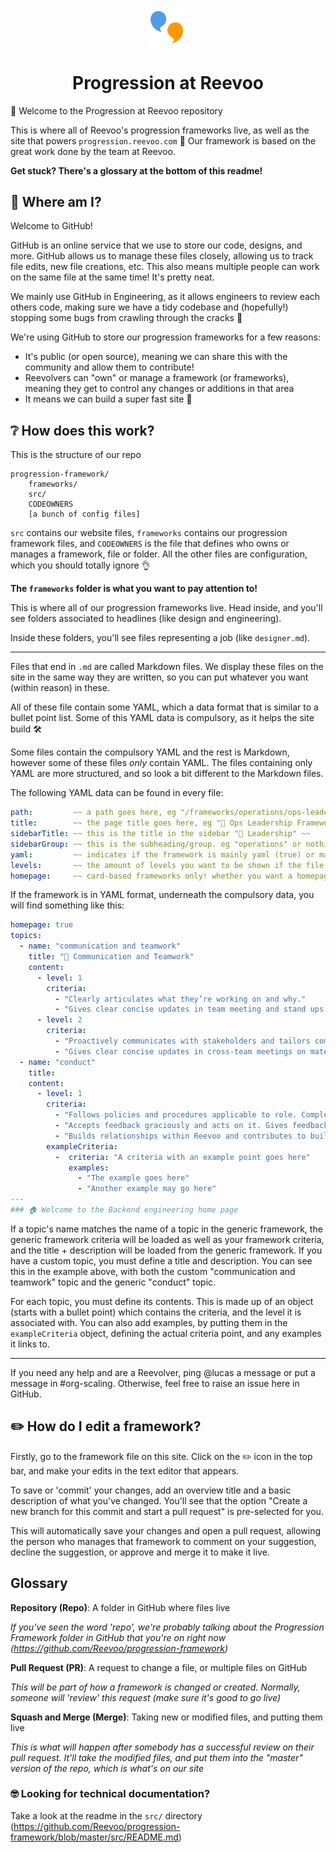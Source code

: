 <p align="center">
  <a href="https://www.reevoo.com">
    <img alt="Reevoo favicon" src=src/images/favicon.png width="60" />
  </a>
</p>
<h1 align="center">
    Progression at Reevoo
</h1>

🎉 Welcome to the Progression at Reevoo repository

This is where all of Reevoo's progression frameworks live, as well as the site that powers `progression.reevoo.com` 💪 Our framework is based on the great work done by the team at Reevoo.

**Get stuck? There's a glossary at the bottom of this readme!**

## 🤯 Where am I?

Welcome to GitHub!

GitHub is an online service that we use to store our code, designs, and more. GitHub allows us to manage these files closely, allowing us to track file edits, new file creations, etc. This also means multiple people can work on the same file at the same time! It's pretty neat.

We mainly use GitHub in Engineering, as it allows engineers to review each others code, making sure we have a tidy codebase and (hopefully!) stopping some bugs from crawling through the cracks 🐛

We're using GitHub to store our progression frameworks for a few reasons:
- It's public (or open source), meaning we can share this with the community and allow them to contribute!
- Reevolvers can "own" or manage a framework (or frameworks), meaning they get to control any changes or additions in that area
- It means we can build a super fast site 🚀

## ❔ How does this work?

This is the structure of our repo
```
progression-framework/
    frameworks/
    src/
    CODEOWNERS
    [a bunch of config files]
```

`src` contains our website files, `frameworks` contains our progression framework files, and `CODEOWNERS` is the file that defines who owns or manages a framework, file or folder.
All the other files are configuration, which you should totally ignore 👌

**The `frameworks` folder is what you want to pay attention to!**


This is where all of our progression frameworks live. Head inside, and you'll see folders associated to headlines (like design and engineering).

Inside these folders, you'll see files representing a job (like `designer.md`). 

---

Files that end in `.md` are called Markdown files. We display these files on the site in the same way they are written, so you can put whatever you want  (within reason) in these.

All of these file contain some YAML, which a data format that is similar to a bullet point list. Some of this YAML data is compulsory, as it helps the site build 🛠️

Some files contain the compulsory YAML and the rest is Markdown, however some of these files *only* contain YAML.
The files containing only YAML are more structured, and so look a bit different to the Markdown files.

The following YAML data can be found in every file:

``` yaml
path:         ~~ a path goes here, eg "/frameworks/operations/ops-leadership" ~~
title:        ~~ the page title goes here, eg "🎯 Ops Leadership Framework" ~~
sidebarTitle: ~~ this is the title in the sidebar "🎯 Leadership" ~~
sidebarGroup: ~~ this is the subheading/group. eg "operations" or nothing ~~
yaml:         ~~ indicates if the framework is mainly yaml (true) or markdown (false) ~~
levels:       ~~ the amount of levels you want to be shown if the file is yaml, eg 6 or nothing ~~
homepage:     ~~ card-based frameworks only! whether you want a homepage to be shown, eg true, false, or nothing if irrelevant ~~
```

If the framework is in YAML format, underneath the compulsory data, you will find something like this:

``` yaml
homepage: true
topics:
  - name: "communication and teamwork"
    title: "💬 Communication and Teamwork"
    content:
      - level: 1
        criteria:
          - "Clearly articulates what they’re working on and why."
          - "Gives clear concise updates in team meeting and stand ups on material which is relevant for the team"
      - level: 2
        criteria:
          - "Proactively communicates with stakeholders and tailors communication to audience. Keeps stakeholders like COps, legal, marketing, finance updated on progress and ensures they have what they need."
          - "Gives clear concise updates in cross-team meetings on material which is relevant for the teams"
  - name: "conduct"
    title:
    content:
      - level: 1
        criteria:
          - "Follows policies and procedures applicable to role. Completes training."
          - "Accepts feedback graciously and acts on it. Gives feedback when requested"
          - "Builds relationships within Reevoo and contributes to building a supportive, knowledgable and engaged peer group"
        exampleCriteria:
          -  criteria: "A criteria with an example point goes here"
             examples:
               - "The example goes here"
               - "Another example may go here"
---
### 🏠 Welcome to the Backend engineering home page
```

If a topic's name matches the name of a topic in the generic framework, the generic framework criteria will be loaded as well as your framework criteria, and the title + description will be loaded from the generic framework.
If you have a custom topic, you must define a title and description.
You can see this in the example above, with both the custom "communication and teamwork" topic and the generic "conduct" topic.

For each topic, you must define its contents. This is made up of an object (starts with a bullet point) which contains the criteria, and the level it is associated with.
You can also add examples, by putting them in the `exampleCriteria` object, defining the actual criteria point, and any examples it links to.

---

If you need any help and are a Reevolver, ping @lucas a message or put a message in #org-scaling. Otherwise, feel free to raise an issue here in GitHub.

## ✏️ How do I edit a framework?

Firstly, go to the framework file on this site. Click on the ✏️ icon in the top bar, and make your edits in the text editor that appears.

To save or 'commit' your changes, add an overview title and a basic description of what you've changed. You'll see that the option "Create a new branch for this commit and start a pull request" is pre-selected for you.

This will automatically save your changes and open a pull request, allowing the person who manages that framework to comment on your suggestion, decline the suggestion, or approve and merge it to make it live.


## Glossary

**Repository (Repo)**: A folder in GitHub where files live

*If you've seen the word 'repo', we're probably talking about the Progression Framework folder in GitHub that you're on right now (https://github.com/Reevoo/progression-framework)*

**Pull Request (PR)**: A request to change a file, or multiple files on GitHub

*This will be part of how a framework is changed or created. Normally, someone will 'review' this request (make sure it's good to go live)*

**Squash and Merge (Merge)**: Taking new or modified files, and putting them live

*This is what will happen after somebody has a successful review on their pull request. It'll take the modified files, and put them into the "master" version of the repo, which is what's on our site*


### 🤓 Looking for technical documentation?
Take a look at the readme in the `src/` directory (https://github.com/Reevoo/progression-framework/blob/master/src/README.md)

